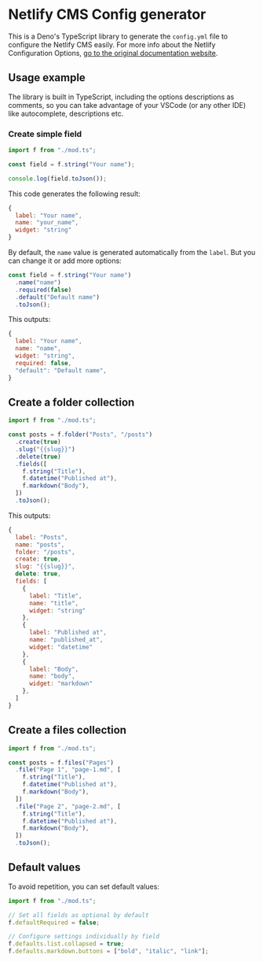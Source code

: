 # Netlify CMS Config generator

This is a Deno's TypeScript library to generate the `config.yml` file to
configure the Netlify CMS easily. For more info about the Netlify Configuration
Options,
[go to the original documentation website](https://www.netlifycms.org/docs/configuration-options/).

## Usage example

The library is built in TypeScript, including the options descriptions as
comments, so you can take advantage of your VSCode (or any other IDE) like
autocomplete, descriptions etc.

### Create simple field

```ts
import f from "./mod.ts";

const field = f.string("Your name");

console.log(field.toJson());
```

This code generates the following result:

```js
{
  label: "Your name",
  name: "your_name",
  widget: "string"
}
```

By default, the `name` value is generated automatically from the `label`. But
you can change it or add more options:

```ts
const field = f.string("Your name")
  .name("name")
  .required(false)
  .default("Default name")
  .toJson();
```

This outputs:

```js
{
  label: "Your name",
  name: "name",
  widget: "string",
  required: false,
  "default": "Default name",
}
```

## Create a folder collection

```ts
import f from "./mod.ts";

const posts = f.folder("Posts", "/posts")
  .create(true)
  .slug("{{slug}}")
  .delete(true)
  .fields([
    f.string("Title"),
    f.datetime("Published at"),
    f.markdown("Body"),
  ])
  .toJson();
```

This outputs:

```js
{
  label: "Posts",
  name: "posts",
  folder: "/posts",
  create: true,
  slug: "{{slug}}",
  delete: true,
  fields: [
    {
      label: "Title",
      name: "title",
      widget: "string"
    },
    {
      label: "Published at",
      name: "published_at",
      widget: "datetime"
    },
    {
      label: "Body",
      name: "body",
      widget: "markdown"
    },
  ]
}
```

## Create a files collection

```ts
import f from "./mod.ts";

const posts = f.files("Pages")
  .file("Page 1", "page-1.md", [
    f.string("Title"),
    f.datetime("Published at"),
    f.markdown("Body"),
  ])
  .file("Page 2", "page-2.md", [
    f.string("Title"),
    f.datetime("Published at"),
    f.markdown("Body"),
  ])
  .toJson();
```

## Default values

To avoid repetition, you can set default values:

```ts
import f from "./mod.ts";

// Set all fields as optional by default
f.defaultRequired = false;

// Configure settings individually by field
f.defaults.list.collapsed = true;
f.defaults.markdown.buttons = ["bold", "italic", "link"];
```
